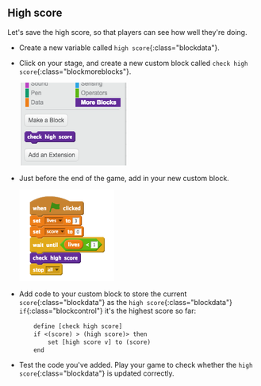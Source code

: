 ## High score

Let's save the high score, so that players can see how well they're doing.

+ Create a new variable called `high score`{:class="blockdata"}.

+ Click on your stage, and create a new custom block called `check high score`{:class="blockmoreblocks"}.
    
    ![screenshot](images/dots-custom-1.png)

+ Just before the end of the game, add in your new custom block.
    
    ![screenshot](images/dots-custom-2.png)

+ Add code to your custom block to store the current `score`{:class="blockdata"} as the `high score`{:class="blockdata"} `if`{:class="blockcontrol"} it's the highest score so far:
    
    ```blocks
        define [check high score]
        if <(score) > (high score)> then
            set [high score v] to (score)
        end
    ```

+ Test the code you've added. Play your game to check whether the `high score`{:class="blockdata"} is updated correctly.